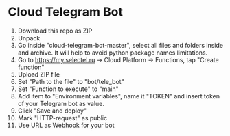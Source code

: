 # Cloud Telegram Bot

1. Download this repo as ZIP
2. Unpack
3. Go inside "cloud-telegram-bot-master", select all files and folders inside and archive. 
It will help to avoid python package names limitations.
4. Go to https://my.selectel.ru -> Cloud Platform -> Functions, tap "Create function"
5. Upload ZIP file 
6. Set "Path to the file" to "bot/tele_bot"
7. Set "Function to execute" to "main"
8. Add item to "Environment variables", name it "TOKEN" and insert token of your Telegram bot as value.
9. Click "Save and deploy"
10. Mark "HTTP-request" as public
11. Use URL as Webhook for your bot

